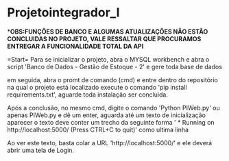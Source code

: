 # Projetointegrador_I

***OBS:FUNÇÕES DE BANCO E ALGUMAS ATUALIZAÇÕES NÃO ESTÃO CONCLUIDAS NO PROJETO, VALE RESSALTAR QUE PROCURAMOS ENTREGAR A FUNCIONALIDADE TOTAL DA API**

=Start=
Para se inicializar o projeto, abra o MYSQL workbench e abra o script 'Banco de Dados - Gestão de Estoque - 2' e gere toda base de dados

em seguida, abra o promt de comando (cmd) e entre dentro do repositório na qual o projeto está localizado
execute o comando 'pip install requirements.txt', aguarde toda instalação ser concluida.

Após a conclusão, no mesmo cmd, digite o comando 'Python PIWeb.py' ou apenas PIWeb.py e dê um enter, aguarda até um texto de inicialização aparecer
o texto deve conter um trecho da seguinte forma ' * Running on http://localhost:5000/ (Press CTRL+C to quit)' como ultima linha

Ao ver este texto, basta colar a URL 'http://localhost:5000/' e ele deverá abrir uma tela de Login.
